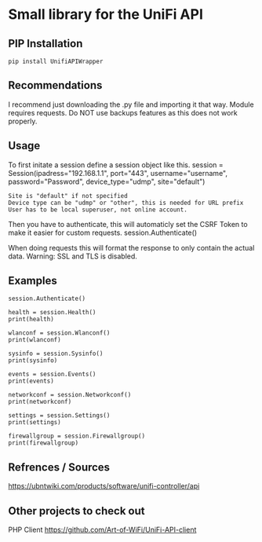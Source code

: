 
# Small library for the UniFi API

## PIP Installation

    pip install UnifiAPIWrapper

## Recommendations

I recommend just downloading the .py file and importing it that way.
Module requires requests.
Do NOT use backups features as this does not work properly.

## Usage

To first initate a session define a session object like this.
    session = Session(ipadress="192.168.1.1",
        port="443",
        username="username",
        password="Password",
        device_type="udmp",
        site="default")

    Site is "default" if not specified
    Device type can be "udmp" or "other", this is needed for URL prefix
    User has to be local superuser, not online account.

Then you have to authenticate, this will automaticly set the CSRF Token
to make it easier for custom requests.
    session.Authenticate()

When doing requests this will format the response to only contain the actual data. Warning: SSL and TLS is disabled.

## Examples

    session.Authenticate()

    health = session.Health()
    print(health)

    wlanconf = session.Wlanconf()
    print(wlanconf)

    sysinfo = session.Sysinfo()
    print(sysinfo)

    events = session.Events()
    print(events)

    networkconf = session.Networkconf()
    print(networkconf)

    settings = session.Settings()
    print(settings)

    firewallgroup = session.Firewallgroup()
    print(firewallgroup)

## Refrences / Sources

<https://ubntwiki.com/products/software/unifi-controller/api>

## Other projects to check out

PHP Client
<https://github.com/Art-of-WiFi/UniFi-API-client>